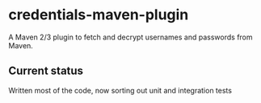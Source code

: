# credentials-maven-plugin

A Maven 2/3 plugin to fetch and decrypt usernames and passwords from Maven.

## Current status
Written most of the code, now sorting out unit and integration tests
